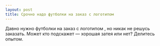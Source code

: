 ```yaml
---
layout: post 
title: Срочно надо футболки на заказ с логотипом  
--- 
```

Давно нужно футболки на заказ с логотипом , но никак не решусь заказать. Может кто подскажет — хорошая затея или нет? Делитесь опытом.